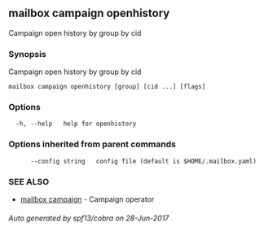## mailbox campaign openhistory

Campaign open history by group by cid

### Synopsis


Campaign open history by group by cid

```
mailbox campaign openhistory [group] [cid ...] [flags]
```

### Options

```
  -h, --help   help for openhistory
```

### Options inherited from parent commands

```
      --config string   config file (default is $HOME/.mailbox.yaml)
```

### SEE ALSO
* [mailbox campaign](mailbox_campaign.md)	 - Campaign operator

###### Auto generated by spf13/cobra on 28-Jun-2017
